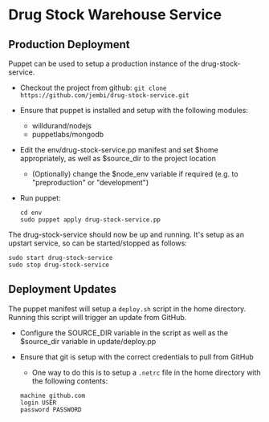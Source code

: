 Drug Stock Warehouse Service
============================

Production Deployment
---------------------
Puppet can be used to setup a production instance of the drug-stock-service.

* Checkout the project from github: ```git clone https://github.com/jembi/drug-stock-service.git```

* Ensure that puppet is installed and setup with the following modules:
	* willdurand/nodejs
	* puppetlabs/mongodb

* Edit the env/drug-stock-service.pp manifest and set $home appropriately, as well as $source_dir to the project location
	* (Optionally) change the $node_env variable if required (e.g. to "preproduction" or "development")

* Run puppet:
	```
	cd env
	sudo puppet apply drug-stock-service.pp
	```

The drug-stock-service should now be up and running. It's setup as an upstart service, so can be started/stopped as follows:
```
sudo start drug-stock-service
sudo stop drug-stock-service
```

Deployment Updates
------------------
The puppet manifest will setup a ```deploy.sh``` script in the home directory. Running this script will trigger an update from GitHub.

* Configure the SOURCE_DIR variable in the script as well as the $source_dir variable in update/deploy.pp

* Ensure that git is setup with the correct credentials to pull from GitHub
	* One way to do this is to setup a ```.netrc``` file in the home directory with the following contents:
	```
	machine github.com
	login USER
	password PASSWORD
	```

